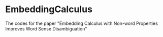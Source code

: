 # EmbeddingCalculus
The codes for the paper "Embedding Calculus with Non-word Properties Improves Word Sense Disambiguation"
